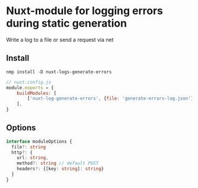 # Nuxt-module for logging errors during static generation

Write a log to a file or send a request via net

## Install

```nmp install -D nuxt-logs-generate-errors```
```javascript
// nuxt.config.js
module.exports = {
	buildModules: [
		['nuxt-log-generate-errors', {file: 'generate-errors-log.json'}]
    ],
}
```

## Options

```typescript
interface moduleOptions {
  file?: string
  http?: {
    url: string,
    method?: string // default POST
    headers?: {[key: string]: string}
  }
}
```
